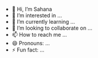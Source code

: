 - 👋 Hi, I’m Sahana
- 👀 I’m interested in ...
- 🌱 I’m currently learning ...
- 💞️ I’m looking to collaborate on ...
- 📫 How to reach me ...
- 😄 Pronouns: ...
- ⚡ Fun fact: ...

<!---
Sahanahikify/Sahanahikify is a ✨ special ✨ repository because its `README.md` (this file) appears on your GitHub profile.
You can click the Preview link to take a look at your changes.
--->
